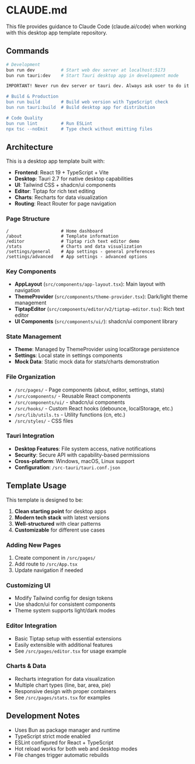 # CLAUDE.md

This file provides guidance to Claude Code (claude.ai/code) when working with this desktop app template repository.

## Commands

```bash
# Development
bun run dev          # Start web dev server at localhost:5173
bun run tauri:dev    # Start Tauri desktop app in development mode

IMPORTANT! Never run dev server or tauri dev. Always ask user to do it on it's own.

# Build & Production
bun run build        # Build web version with TypeScript check
bun run tauri:build  # Build desktop app for distribution

# Code Quality
bun run lint         # Run ESLint
npx tsc --noEmit     # Type check without emitting files
```

## Architecture

This is a desktop app template built with:
- **Frontend**: React 19 + TypeScript + Vite
- **Desktop**: Tauri 2.7 for native desktop capabilities
- **UI**: Tailwind CSS + shadcn/ui components
- **Editor**: Tiptap for rich text editing
- **Charts**: Recharts for data visualization
- **Routing**: React Router for page navigation

### Page Structure
```
/                    # Home dashboard
/about               # Template information
/editor              # Tiptap rich text editor demo
/stats               # Charts and data visualization
/settings/general    # App settings - general preferences
/settings/advanced   # App settings - advanced options
```

### Key Components
- **AppLayout** (`src/components/app-layout.tsx`): Main layout with navigation
- **ThemeProvider** (`src/components/theme-provider.tsx`): Dark/light theme management
- **TiptapEditor** (`src/components/editor/v2/tiptap-editor.tsx`): Rich text editor
- **UI Components** (`src/components/ui/`): shadcn/ui component library

### State Management
- **Theme**: Managed by ThemeProvider using localStorage persistence
- **Settings**: Local state in settings components
- **Mock Data**: Static mock data for stats/charts demonstration

### File Organization
- `/src/pages/` - Page components (about, editor, settings, stats)
- `/src/components/` - Reusable React components
- `/src/components/ui/` - shadcn/ui components
- `/src/hooks/` - Custom React hooks (debounce, localStorage, etc.)
- `/src/lib/utils.ts` - Utility functions (cn, etc.)
- `/src/styles/` - CSS files

### Tauri Integration
- **Desktop Features**: File system access, native notifications
- **Security**: Secure API with capability-based permissions
- **Cross-platform**: Windows, macOS, Linux support
- **Configuration**: `/src-tauri/tauri.conf.json`

## Template Usage

This template is designed to be:
1. **Clean starting point** for desktop apps
2. **Modern tech stack** with latest versions
3. **Well-structured** with clear patterns
4. **Customizable** for different use cases

### Adding New Pages
1. Create component in `/src/pages/`
2. Add route to `/src/App.tsx`
3. Update navigation if needed

### Customizing UI
- Modify Tailwind config for design tokens
- Use shadcn/ui for consistent components
- Theme system supports light/dark modes

### Editor Integration
- Basic Tiptap setup with essential extensions
- Easily extensible with additional features
- See `/src/pages/editor.tsx` for usage example

### Charts & Data
- Recharts integration for data visualization
- Multiple chart types (line, bar, area, pie)
- Responsive design with proper containers
- See `/src/pages/stats.tsx` for examples

## Development Notes

- Uses Bun as package manager and runtime
- TypeScript strict mode enabled
- ESLint configured for React + TypeScript
- Hot reload works for both web and desktop modes
- File changes trigger automatic rebuilds